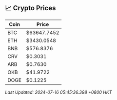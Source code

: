 ## 📈 Crypto Prices

| Coin | Price |
| ---- | ----- |
| BTC | $63647.7452 |
| ETH | $3430.0548 |
| BNB | $576.8376 |
| CRV | $0.3031 |
| ARB | $0.7630 |
| OKB | $41.9722 |
| DOGE | $0.1225 |

_Last Updated: 2024-07-16 05:45:36.398 +0800 HKT_